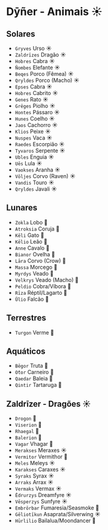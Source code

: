 # Dȳñer - Animais ☀️

## Solares

-   `Gryves` Urso ☀️
-   `Zaldrīzes` Dragão ☀️
-   `Hobres` Cabra ☀️
-   `Ñombes` Elefante ☀️
-   `Beqes` Porco (Fêmea) ☀️
-   `Qryldes` Porco (Macho) ☀️
-   `Epses` Cabra ☀️
-   `Hobres` Cabrito ☀️
-   `Genes` Rato ☀️
-   `Grēges` Piolho ☀️
-   `Hontes` Pássaro ☀️
-   `Hunes` Coelho ☀️
-   `Jaos` Cachorro ☀️
-   `Klios` Peixe ☀️
-   `Nuspes` Vaca ☀️
-   `Raedes` Escorpião ☀️
-   `Tyvaros` Serpente ☀️
-   `Ubles` Enguia ☀️
-   `Uēs` Lula ☀️
-   `Vaokses` Aranha ☀️
-   `Vōljes` Corvo (Raven) ☀️
-   `Vandis` Touro ☀️
-   `Qryldes` Javali ☀️

## Lunares

-   `Zokla` Lobo 🌙
-   `Atroksia` Coruja 🌙
-   `Kēli` Gato 🌙
-   `Kēlio` Leão 🌙
-   `Anne` Cavalo 🌙
-   `Bianor` Ovelha 🌙
-   `Lāra` Corvo (Crow) 🌙
-   `Massa` Morcego 🌙
-   `Myrdys` Veado 🌙
-   `Velkrys` Veado (Macho) 🌙
-   `Peldio` Cobra/Víbora 🌙
-   `Rīza` Réptil/Lagarto 🌙
-   `Ūlio` Falcão 🌙

## Terrestres

-   `Turgon` Verme 🌱

## Aquáticos

-   `Bēgor` Truta 🌊
-   `О̄tor` Carneiro 🌊
-   `Qaedar` Baleia 🌊
-   `Qintir` Tartaruga 🌊

## Zaldrīzer - Dragões ☀️

-   `Drogon` 🌱
-   `Viserion` 🌱
-   `Rhaegal` 🌙
-   `Balerion` 🌱
-   `Vagar` Vhagar 🌊
-   `Merakses` Meraxes ☀️
-   `Vermitor` Vermithor 🌊
-   `Meles` Meleys ☀️
-   `Karakses` Caraxes ☀️
-   `Syraks` Syrax ☀️
-   `Arraks` Arrax ☀️
-   `Vermaks` Vermax ☀️
-   `Ēdrurzys` Dreamfyre ☀️
-   `Vēsperzys` Sunfyre ☀️
-   `Embrōrbar` Fumaresia/Seasmoke 🌊
-   `Gēliotīkun` Asaprata/Silverwing ☀️
-   `Hūrlilio` Bailalua/Moondancer 🌙
